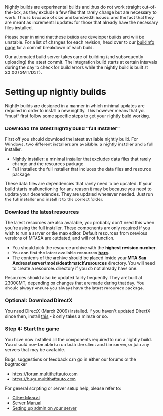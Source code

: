 Nightly builds are experimental builds and thus do not work straight out-of-the-box, as they exclude a few files that rarely change but are necessary to work. This is because of size and bandwidth issues, and the fact that they are meant as incremental updates for those that already have the necessary files installed.

Please bear in mind that these builds are developer builds and will be unstable. For a list of changes for each revision, head over to our [buildinfo page](https://buildinfo.mtasa.com) for a commit breakdown of each build.

Our automated build server takes care of building (and subsequently uploading) the latest commit. The integration build starts at certain intervals during the day to check for build errors while the nightly build is built at 23:00 (GMT/DST).

Setting up nightly builds
=========================

Nightly builds are designed in a manner in which minimal updates are required in order to install a new nightly. This however means that you \*must\* first follow some specific steps to get your nightly build working.

### Download the latest nightly build “full installer”

First off you should download the latest available nightly build. For Windows, two different installers are available: a nightly installer and a full installer.

-   Nightly installer: a minimal installer that excludes data files that rarely change and the resources package
-   Full installer: the full installer that includes the data files and resource package

These data files are dependencies that rarely need to be updated. If your build starts malfunctioning for any reason it may be because you need to update your dependencies. They are updated whenever needed. Just run the full installer and install it to the correct folder.

### Download the latest resources

The latest resources are also available, you probably don't need this when you're using the full installer. These components are only required if you wish to run a server or the map editor. Default resources from previous versions of MTASA are outdated, and will not function.

-   You should pick the resource archive with the **highest revision number**.
-   You can find the latest available resources **[here](https://mirror.mtasa.com/mtasa/resources/)**.
-   The contents of the archive should be placed inside your **MTA San Andreas\\server\\mods\\deathmatch\\resources** directory. You will need to create a resources directory if you do not already have one.

Resources should also be updated fairly frequently. They are built at 2300GMT, depending on changes that are made during that day. You should always ensure you always have the latest resourecs package.

### Optional: Download DirectX

You need DirectX (March 2009) installed. If you haven't updated DirectX since then, install [this](http://www.microsoft.com/downloads/details.aspx?FamilyId=2DA43D38-DB71-4C1B-BC6A-9B6652CD92A3&displaylang=en) - it only takes a minute or so.

### Step 4: Start the game

You have now installed all the components required to run a nightly build. You should now be able to run both the client and the server, or join any servers that may be available.

Bugs, suggestions or feedback can go in either our forums or the bugtracker

-   <https://forum.multitheftauto.com>
-   <https://bugs.multitheftauto.com>

For general scripting or server setup help, please refer to:

-   [Client Manual](/docs/Client_Manual.md "wikilink")
-   [Server Manual](/docs/Server_Manual.md "wikilink")
-   [Setting up admin on your server](/docs/admin.md "wikilink")
